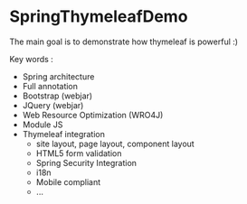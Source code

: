 # SpringThymeleafDemo

The main goal is to demonstrate how thymeleaf is powerful :)

Key words :
- Spring architecture
- Full annotation
- Bootstrap (webjar)
- JQuery (webjar)
- Web Resource Optimization (WRO4J)
- Module JS
- Thymeleaf integration
  - site layout, page layout, component layout
  - HTML5 form validation
  - Spring Security Integration
  - i18n
  - Mobile compliant
  - ...


